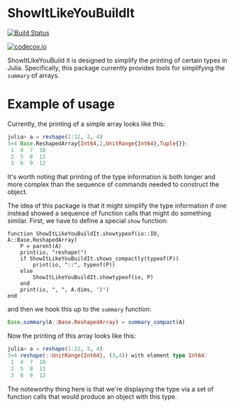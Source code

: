 # ShowItLikeYouBuildIt

[![Build Status](https://travis-ci.org/JuliaArrays/ShowItLikeYouBuildIt.jl.svg?branch=master)](https://travis-ci.org/JuliaArrays/ShowItLikeYouBuildIt.jl)

[![codecov.io](http://codecov.io/github/JuliaArrays/ShowItLikeYouBuildIt.jl/coverage.svg?branch=master)](http://codecov.io/github/JuliaArrays/ShowItLikeYouBuildIt.jl?branch=master)

ShowItLikeYouBuild it is designed to simplify the printing of certain
types in Julia. Specifically, this package currently provides tools
for simplifying the `summary` of arrays.

# Example of usage

Currently, the printing of a simple array looks like this:
```jl
julia> a = reshape(1:12, 3, 4)
3×4 Base.ReshapedArray{Int64,2,UnitRange{Int64},Tuple{}}:
 1  4  7  10
 2  5  8  11
 3  6  9  12
```
It's worth noting that printing of the type information is both longer and more complex than the sequence of commands needed to construct the object.

The idea of this package is that it might simplify the type information if one instead showed a sequence of function calls that might do something similar. First, we have to define a special `show` function:

```
function ShowItLikeYouBuildIt.showtypeof(io::IO, A::Base.ReshapedArray)
    P = parent(A)
    print(io, "reshape(")
    if ShowItLikeYouBuildIt.shows_compactly(typeof(P))
        print(io, "::", typeof(P))
    else
        ShowItLikeYouBuildIt.showtypeof(io, P)
    end
    print(io, ", ", A.dims, ')')
end
```
and then we hook this up to the `summary` function:
```jl
Base.summary(A::Base.ReshapedArray) = summary_compact(A)
```

Now the printing of this array looks like this:
```jl
julia> a = reshape(1:12, 3, 4)
3×4 reshape(::UnitRange{Int64}, (3,4)) with element type Int64:
 1  4  7  10
 2  5  8  11
 3  6  9  12
```

The noteworthy thing here is that we're displaying the type via a set
of function calls that would produce an object with this type.
